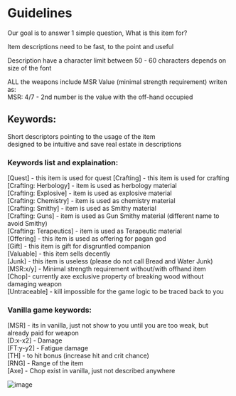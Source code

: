 # Guidelines
Our goal is to answer 1 simple question, What is this item for?

Item descriptions need to be fast, to the point and useful

Description have a character limit between 50 - 60 characters depends on size of the font

ALL the weapons include MSR Value (minimal strength requirement) writen as:  
MSR: 4/7 - 2nd number is the value with the off-hand occupied

## Keywords:

Short descriptors pointing to the usage of the item  
designed to be intuitive and save real estate in descriptions


### Keywords list and explaination:
[Quest] - this item is used for quest
[Crafting] - this item is used for crafting  
[Crafting: Herbology] - item is used as herbology material  
[Crafting: Explosive] - item is used as explosive material  
[Crafting: Chemistry] - item is used as chemistry material  
[Crafting: Smithy] - item is used as Smithy material  
[Crafting: Guns] - item is used as Gun Smithy material (different name to avoid Smithy)  
[Crafting: Terapeutics] - item is used as Terapeutic material  
[Offering] - this item is used as offering for pagan god  
[Gift] - this item is gift for disgruntled companion  
[Valuable] - this item sells decently  
[Junk] - this item is useless (please do not call Bread and Water Junk)  
[MSR:x/y] - Minimal strength requirement without/with offhand item  
[Chop]- currently axe exclusive property of breaking wood without damaging weapon  
[Untraceable] - kill impossible for the game logic to be traced back to you  
### Vanilla game keywords:

[MSR] - its in vanilla, just not show to you until you are too weak, but already paid for weapon    
[D:x-x2] - Damage    
[FT:y-y2] - Fatigue damage  
[TH] - to hit bonus (increase hit and crit chance)     
[RNG] - Range of the item  
[Axe] - Chop exist in vanilla, just not described anywhere  

![image](https://github.com/user-attachments/assets/903f90ea-efeb-4d64-9d17-6b1a72b5e1f0)

